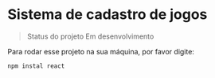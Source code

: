 <h1>Sistema de cadastro de jogos</h1>

> Status do projeto Em desenvolvimento

Para rodar esse projeto na sua máquina, por favor digite:

```
npm instal react

```
